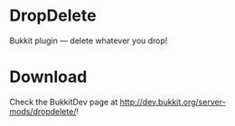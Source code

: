 DropDelete
==========

Bukkit plugin — delete whatever you drop!

Download
==========
Check the BukkitDev page at http://dev.bukkit.org/server-mods/dropdelete/!
